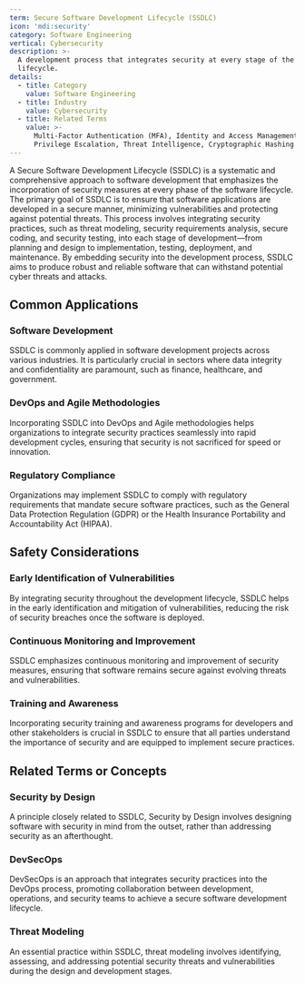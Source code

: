 ```yaml
---
term: Secure Software Development Lifecycle (SSDLC)
icon: 'mdi:security'
category: Software Engineering
vertical: Cybersecurity
description: >-
  A development process that integrates security at every stage of the software
  lifecycle.
details:
  - title: Category
    value: Software Engineering
  - title: Industry
    value: Cybersecurity
  - title: Related Terms
    value: >-
      Multi-Factor Authentication (MFA), Identity and Access Management (IAM),
      Privilege Escalation, Threat Intelligence, Cryptographic Hashing
---
```

A Secure Software Development Lifecycle (SSDLC) is a systematic and comprehensive approach to software development that emphasizes the incorporation of security measures at every phase of the software lifecycle. The primary goal of SSDLC is to ensure that software applications are developed in a secure manner, minimizing vulnerabilities and protecting against potential threats. This process involves integrating security practices, such as threat modeling, security requirements analysis, secure coding, and security testing, into each stage of development—from planning and design to implementation, testing, deployment, and maintenance. By embedding security into the development process, SSDLC aims to produce robust and reliable software that can withstand potential cyber threats and attacks.

## Common Applications

### Software Development

SSDLC is commonly applied in software development projects across various industries. It is particularly crucial in sectors where data integrity and confidentiality are paramount, such as finance, healthcare, and government.

### DevOps and Agile Methodologies

Incorporating SSDLC into DevOps and Agile methodologies helps organizations to integrate security practices seamlessly into rapid development cycles, ensuring that security is not sacrificed for speed or innovation.

### Regulatory Compliance

Organizations may implement SSDLC to comply with regulatory requirements that mandate secure software practices, such as the General Data Protection Regulation (GDPR) or the Health Insurance Portability and Accountability Act (HIPAA).

## Safety Considerations

### Early Identification of Vulnerabilities

By integrating security throughout the development lifecycle, SSDLC helps in the early identification and mitigation of vulnerabilities, reducing the risk of security breaches once the software is deployed.

### Continuous Monitoring and Improvement

SSDLC emphasizes continuous monitoring and improvement of security measures, ensuring that software remains secure against evolving threats and vulnerabilities.

### Training and Awareness

Incorporating security training and awareness programs for developers and other stakeholders is crucial in SSDLC to ensure that all parties understand the importance of security and are equipped to implement secure practices.

## Related Terms or Concepts

### Security by Design

A principle closely related to SSDLC, Security by Design involves designing software with security in mind from the outset, rather than addressing security as an afterthought.

### DevSecOps

DevSecOps is an approach that integrates security practices into the DevOps process, promoting collaboration between development, operations, and security teams to achieve a secure software development lifecycle.

### Threat Modeling

An essential practice within SSDLC, threat modeling involves identifying, assessing, and addressing potential security threats and vulnerabilities during the design and development stages.
